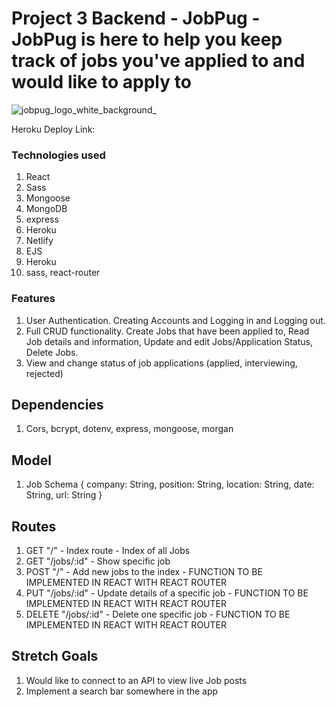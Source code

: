 # Project 3 Backend - JobPug - JobPug is here to help you keep track of jobs you've applied to and would like to apply to

![jobpug_logo_white_background_](https://user-images.githubusercontent.com/86563943/142107209-1d254244-9ab4-4320-965c-11527d7e1582.png)



Heroku Deploy Link:



### Technologies used
1. React
2. Sass
3. Mongoose
4. MongoDB
5. express
6. Heroku
7. Netlify
8. EJS
9. Heroku
10. sass, react-router


### Features
1. User Authentication. Creating Accounts and Logging in and Logging out.
2. Full CRUD functionality. Create Jobs that have been applied to, Read Job details and information, Update and edit Jobs/Application Status, Delete Jobs.
3. View and change status of job applications (applied, interviewing, rejected)


## Dependencies
1. Cors, bcrypt, dotenv, express, mongoose, morgan

## Model
1. Job Schema 
{
    company: String,
    position: String,
    location: String,
    date: String,
    url: String
}

## Routes
1. GET "/" - Index route - Index of all Jobs
2. GET "/jobs/:id" - Show specific job
3. POST "/" - Add new jobs to the index - FUNCTION TO BE IMPLEMENTED IN REACT WITH REACT ROUTER
4. PUT "/jobs/:id" - Update details of a specific job - FUNCTION TO BE IMPLEMENTED IN REACT WITH REACT ROUTER
5. DELETE "/jobs/:id" - Delete one specific job - FUNCTION TO BE IMPLEMENTED IN REACT WITH REACT ROUTER



## Stretch Goals 
1. Would like to connect to an API to view live Job posts 
2. Implement a search bar somewhere in the app
